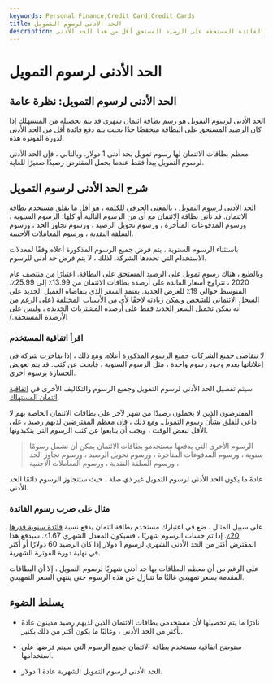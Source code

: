 ```yaml
---
keywords: Personal Finance,Credit Card,Credit Cards
title: الحد الأدنى لرسوم التمويل
description: الحد الأدنى لرسوم التمويل هو رسم قد يدفعه مستخدم بطاقة الائتمان إذا كانت الفائدة المستحقة على الرصيد المستحق أقل من هذا الحد الأدنى.
---
```


# الحد الأدنى لرسوم التمويل
## الحد الأدنى لرسوم التمويل: نظرة عامة

الحد الأدنى لرسوم التمويل هو رسم بطاقة ائتمان شهري قد يتم تحصيله من المستهلك إذا كان الرصيد المستحق على البطاقة منخفضًا جدًا بحيث يتم دفع فائدة أقل من الحد الأدنى لدورة الفوترة هذه.

معظم بطاقات الائتمان لها رسوم تمويل بحد أدنى 1 دولار. وبالتالي ، فإن الحد الأدنى لرسوم التمويل يبدأ فقط عندما يحمل المقترض رصيدًا صغيرًا للغاية.

## شرح الحد الأدنى لرسوم التمويل

الحد الأدنى لرسوم التمويل ، بالمعنى الحرفي للكلمة ، هو أقل ما يقلق مستخدم بطاقة الائتمان. قد تأتي بطاقة الائتمان مع أي من الرسوم التالية أو كلها: الرسوم السنوية ، ورسوم المدفوعات المتأخرة ، ورسوم تحويل الرصيد ، ورسوم تجاوز الحد ، ورسوم السلفة النقدية ، ورسوم المعاملات الأجنبية.

باستثناء الرسوم السنوية ، يتم فرض جميع الرسوم المذكورة أعلاه وفقًا لمعدلات الاستخدام التي تحددها الشركة. لذلك ، لا يتم فرض حد أدنى للرسوم.

وبالطبع ، هناك رسوم تمويل على الرصيد المستحق على البطاقة. اعتبارًا من منتصف عام 2020 ، تتراوح أسعار الفائدة على أرصدة بطاقات الائتمان من 13.99٪ إلى 25.99٪. المتوسط حوالي 19٪ للعرض الجديد. يعتمد السعر الذي يتقاضاه العميل الجديد على السجل الائتماني للشخص ويمكن زيادته لاحقًا لأي من الأسباب المختلفة (على الرغم من أنه يمكن تحميل السعر الجديد فقط على أرصدة المشتريات الجديدة ، وليس على الأرصدة المستحقة.)

### اقرأ اتفاقية المستخدم

لا تتقاضى جميع الشركات جميع الرسوم المذكورة أعلاه. ومع ذلك ، إذا تفاخرت شركة في إعلاناتها بعدم وجود رسوم واحدة ، مثل الرسوم السنوية ، فابحث عن كثب. قد يتم تعويض الخسارة برسوم أخرى.

سيتم تفصيل الحد الأدنى لرسوم التمويل وجميع الرسوم والتكاليف الأخرى في [اتفاقية ائتمان المستهلك](/creditagreement).

المقترضون الذين لا يحملون رصيدًا من شهر لآخر على بطاقات الائتمان الخاصة بهم لا داعي للقلق بشأن رسوم التمويل. ومع ذلك ، فإن معظم المقترضين لديهم رصيد ، على الأقل لبعض الوقت ، ويجب أن يتابعوا عن كثب الرسوم التي يتكبدونها.

> الرسوم الأخرى التي يدفعها مستخدمو بطاقات الائتمان يمكن أن تشمل رسومًا سنوية ، ورسوم المدفوعات المتأخرة ، ورسوم تحويل الرصيد ، ورسوم تجاوز الحد ، ورسوم السلفة النقدية ، ورسوم المعاملات الأجنبية.

>

عادةً ما يكون الحد الأدنى لرسوم التمويل غير ذي صلة ، حيث ستتجاوز الرسوم دائمًا الحد الأدنى.

### مثال على ضرب رسوم الفائدة

على سبيل المثال ، ضع في اعتبارك مستخدم بطاقة ائتمان يدفع نسبة [فائدة سنوية قدرها 20٪](/interestrate). إذا تم حساب الرسوم شهريًا ، فسيكون المعدل الشهري 1.67٪. سيدفع هذا المقترض أكثر من الحد الأدنى الشهري لرسوم 1 دولار إذا كان الرصيد 60 دولارًا أو أكثر في نهاية دورة الفوترة الشهرية.

على الرغم من أن معظم البطاقات بها حد أدنى شهريًا لرسوم التمويل ، إلا أن البطاقات المقدمة بسعر تمهيدي غالبًا ما تتنازل عن هذه الرسوم حتى ينتهي السعر التمهيدي.

## يسلط الضوء

- نادرًا ما يتم تحصيلها لأن مستخدمي بطاقات الائتمان الذين لديهم رصيد مدينون عادةً بأكثر من الحد الأدنى ، وغالبًا ما يكون أكثر من ذلك بكثير.

- ستوضح اتفاقية مستخدم بطاقة الائتمان جميع الرسوم التي سيتم فرضها على استخدامها.

- الحد الأدنى لرسوم التمويل الشهرية عادة 1 دولار.

